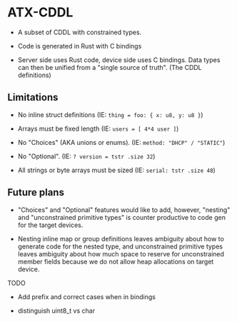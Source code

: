 ATX-CDDL
========

- A subset of CDDL with constrained types.

- Code is generated in Rust with C bindings

- Server side uses Rust code, device side uses C bindings. Data types can then 
  be unified from a "single source of truth". (The CDDL definitions)

Limitations
-----------

- No inline struct definitions (IE: `thing = foo: { x: u8, y: u8 }`)

- Arrays must be fixed length (IE: `users = [ 4*4 user ]`)

- No "Choices" (AKA unions or enums). (IE: `method: "DHCP" / "STATIC"`)

- No "Optional". (IE: `? version = tstr .size 32`)

- All strings or byte arrays must be sized (IE: `serial: tstr .size 48`)

Future plans
------------

- "Choices" and "Optional" features would like to add, however, "nesting" and 
  "unconstrained primitive types" is counter productive to code gen for the target 
  devices. 

- Nesting inline map or group definitions leaves ambiguity about how to generate 
  code for the nested type, and unconstrained primitive types leaves ambiguity about
  how much space to reserve for unconstrained member fields because we do not allow
  heap allocations on target device.

TODO

- Add prefix and correct cases when in bindings

- distinguish uint8_t vs char
